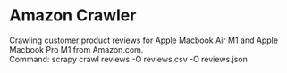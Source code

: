 # Amazon Crawler
Crawling customer product reviews for Apple Macbook Air M1 and Apple Macbook Pro M1 from Amazon.com.  
Command: scrapy crawl reviews -O reviews.csv -O reviews.json

